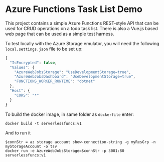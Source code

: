 # Azure Functions Task List Demo

This project contains a simple Azure Functions REST-style API that can be used for CRUD operations on a todo task list.
There is also a Vue.js based web page that can be used as a simple test harness.

To test locally with the Azure Storage emulator, you will need the following `local.settings.json` file to be set up:

```js
{
  "IsEncrypted": false,
  "Values": {
    "AzureWebJobsStorage": "UseDevelopmentStorage=true",
    "AzureWebJobsDashboard": "UseDevelopmentStorage=true",
    "FUNCTIONS_WORKER_RUNTIME": "dotnet"
  },
  "Host": {
    "CORS": "*"
  }
}
```

To build the docker image, in same folder as `dockerfile` enter:

```
docker build -t serverlessfuncs:v1
```

And to run it

```
$connStr = az storage account show-connection-string -g myResGrp -n myStorageAccount -o tsv
docker run -e AzureWebJobsStorage=$connStr -p 3001:80 serverlessfuncs:v1
```